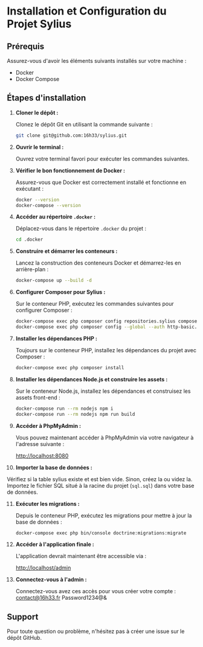 
# Installation et Configuration du Projet Sylius

## Prérequis

Assurez-vous d'avoir les éléments suivants installés sur votre machine :
- Docker
- Docker Compose

## Étapes d'installation

1. **Cloner le dépôt :**

   Clonez le dépôt Git en utilisant la commande suivante :

   ```bash
   git clone git@github.com:16h33/sylius.git
   ```

2. **Ouvrir le terminal :**

   Ouvrez votre terminal favori pour exécuter les commandes suivantes.

3. **Vérifier le bon fonctionnement de Docker :**

   Assurez-vous que Docker est correctement installé et fonctionne en exécutant :

   ```bash
   docker --version
   docker-compose --version
   ```

4. **Accéder au répertoire `.docker` :**

   Déplacez-vous dans le répertoire `.docker` du projet :

   ```bash
   cd .docker
   ```

5. **Construire et démarrer les conteneurs :**

   Lancez la construction des conteneurs Docker et démarrez-les en arrière-plan :

   ```bash
   docker-compose up --build -d
   ```

6. **Configurer Composer pour Sylius :**

   Sur le conteneur PHP, exécutez les commandes suivantes pour configurer Composer :

   ```bash
   docker-compose exec php composer config repositories.sylius composer https://sylius.repo.packagist.com/16h33/
   docker-compose exec php composer config --global --auth http-basic.sylius.repo.packagist.com token ac8d4bcd8ed8abe2846fc593ae4099a5b7f5443bd3d17c799397b97b4c85
   ```

7. **Installer les dépendances PHP :**

   Toujours sur le conteneur PHP, installez les dépendances du projet avec Composer :

   ```bash
   docker-compose exec php composer install
   ```

8. **Installer les dépendances Node.js et construire les assets :**

   Sur le conteneur Node.js, installez les dépendances et construisez les assets front-end :

   ```bash
   docker-compose run --rm nodejs npm i
   docker-compose run --rm nodejs npm run build
   ```

9. **Accéder à PhpMyAdmin :**

   Vous pouvez maintenant accéder à PhpMyAdmin via votre navigateur à l'adresse suivante :

   [http://localhost:8080](http://localhost:8080/)

10. **Importer la base de données :**

   Vérifiez si la table sylius existe et est bien vide. Sinon, créez la ou videz la.
   Importez le fichier SQL situé à la racine du projet (`sql.sql`) dans votre base de données.

11. **Exécuter les migrations :**

    Depuis le conteneur PHP, exécutez les migrations pour mettre à jour la base de données :

    ```bash
    docker-compose exec php bin/console doctrine:migrations:migrate
    ```

12. **Accéder à l'application finale :**

    L'application devrait maintenant être accessible via :

    [http://localhost/admin](http://localhost/admin)

13. **Connectez-vous à l'admin :**

    Connectez-vous avez ces accès pour vous créer votre compte :
   contact@16h33.fr
   Password1234@&

## Support

Pour toute question ou problème, n'hésitez pas à créer une issue sur le dépôt GitHub.
